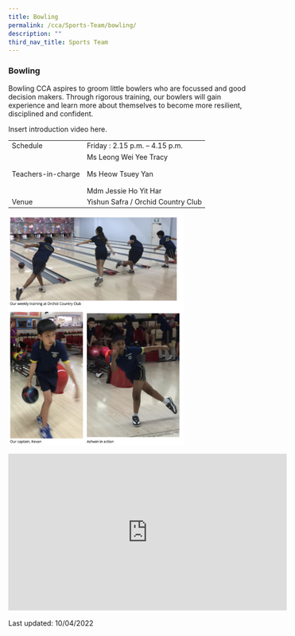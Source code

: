 ```yaml
---
title: Bowling
permalink: /cca/Sports-Team/bowling/
description: ""
third_nav_title: Sports Team
---
```

### Bowling
Bowling CCA aspires to groom little bowlers who are focussed and good decision makers. Through rigorous training, our bowlers will gain experience and learn more about themselves to become more resilient, disciplined and confident.

Insert introduction video here.

|  |  |
|---|---|
| Schedule | Friday : 2.15 p.m. – 4.15 p.m. |
| Teachers-in-charge | Ms Leong Wei Yee Tracy<br><br>Ms Heow Tsuey Yan<br><br>Mdm Jessie Ho Yit Har |
|  Venue | Yishun Safra / Orchid Country Club |

<img src="/images/cca5.png" 
     style="width:70%">

<div class="bp-youtube">

<iframe width="560" height="315" src="https://www.youtube.com/embed/eaWHO0yBdf8" title="YouTube video player" frameborder="0" allow="accelerometer; autoplay; clipboard-write; encrypted-media; gyroscope; picture-in-picture" allowfullscreen></iframe>

</div>

Last updated: 10/04/2022